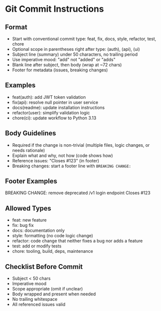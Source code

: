 # Git Commit Instructions

## Format
- Start with conventional commit type: feat, fix, docs, style, refactor, test, chore
- Optional scope in parentheses right after type: (auth), (api), (ui)
- Subject line (summary) under 50 characters, no trailing period
- Use imperative mood: "add" not "added" or "adds"
- Blank line after subject, then body (wrap at ~72 chars)
- Footer for metadata (issues, breaking changes)

## Examples
- feat(auth): add JWT token validation
- fix(api): resolve null pointer in user service
- docs(readme): update installation instructions
- refactor(user): simplify validation logic
- chore(ci): update workflow to Python 3.13

## Body Guidelines
- Required if the change is non-trivial (multiple files, logic changes, or needs rationale)
- Explain what and why, not how (code shows how)
- Reference issues: "Closes #123" (in footer)
- Breaking changes: start a footer line with `BREAKING CHANGE:`

## Footer Examples
BREAKING CHANGE: remove deprecated /v1 login endpoint
Closes #123

## Allowed Types
- feat: new feature
- fix: bug fix
- docs: documentation only
- style: formatting (no code logic change)
- refactor: code change that neither fixes a bug nor adds a feature
- test: add or modify tests
- chore: tooling, build, deps, maintenance

## Checklist Before Commit
- Subject < 50 chars
- Imperative mood
- Scope appropriate (omit if unclear)
- Body wrapped and present when needed
- No trailing whitespace
- All referenced issues valid
